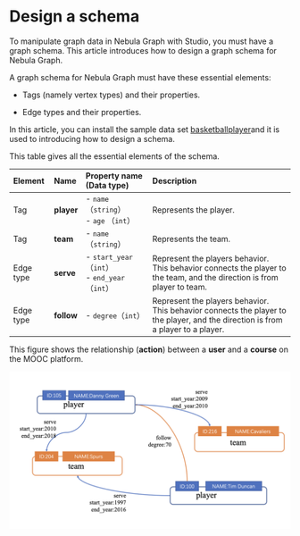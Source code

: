# Design a schema

To manipulate graph data in Nebula Graph with Studio, you must have a graph schema. This article introduces how to design a graph schema for Nebula Graph.

A graph schema for Nebula Graph must have these essential elements:

- Tags (namely vertex types) and their properties.

- Edge types and their properties.

In this article, you can install the sample data set [basketballplayer](https://docs-cdn.nebula-graph.com.cn/dataset/dataset.zip)and it is used to introducing how to design a schema.

This table gives all the essential elements of the schema.

| Element  | Name  | Property name (Data type)  |  Description  |
| :---  | :---  | :---  | :---  |
| Tag |  **player**  | - `name` （`string`） <br>- `age` （`int`）  | Represents the player.  |
| Tag |   **team** | - `name` （`string`） |  Represents the team. |
| Edge type |  **serve**  | - `start_year` （`int`） <br> - `end_year` （`int`） | Represent the players behavior.<br>This behavior connects the player to the team, and the direction is from player to team. |
| Edge type |  **follow**  | - `degree`（`int`）  | Represent the players behavior.<br>This behavior connects the player to the player, and the direction is from a player to a player. |

This figure shows the relationship (**action**) between a **user** and a **course** on the MOOC platform.

![Users take actions on a MOOC platform](../figs/st-ug-006-1.png "Relationship between users and courses in the example dataset")
